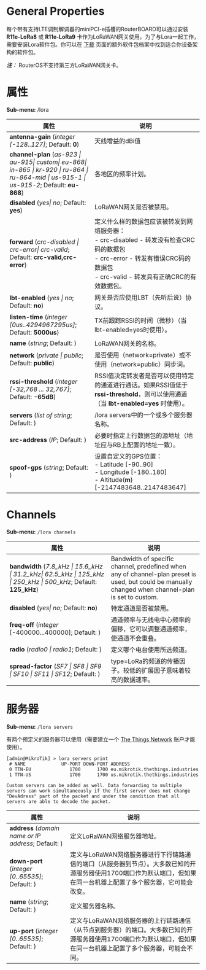 # General Properties

每个带有支持LTE调制解调器的miniPCI-e插槽的RouterBOARD可以通过安装 **R11e-LoRa8** 或 **R11e-LoRa9** 卡作为LoRaWAN网关使用。为了与Lora一起工作，需要安装Lora软件包。你可以在 [下载](https://mikrotik.com/download) 页面的额外软件包档案中找到适合你设备架构的软件包。

_**注**：_ RouterOS不支持第三方LoRaWAN网关卡。

# 属性

**Sub-menu:** /lora

| 属性                                                                                                                                            | 说明                                                                                                                                                                              |
| ----------------------------------------------------------------------------------------------------------------------------------------------- | --------------------------------------------------------------------------------------------------------------------------------------------------------------------------------- |
| **antenna-gain** (_integer [-128..127]_; Default: **0**)                                                                                        | 天线增益的dBi值                                                                                                                                                                   |
| **channel-plan** (_as-923 \| au-915\| custom\| eu-868\| in-865 \| kr-920 \| ru-864 \| ru-864-mid \| us-915-1 \| us-915-2_; Default: **eu-868**) | 各地区的频率计划。                                                                                                                                                                |
| **disabled** (_yes\| no_; Default: **yes**)                                                                                                     | LoRaWAN网关是否被禁用。                                                                                                                                                           |
| **forward** (_crc-disabled \| crc-error\| crc-valid_; Default: **crc-valid,crc-error**)                                                         | 定义什么样的数据包应该被转发到网络服务器： <br>- crc-disabled - 转发没有检查CRC码的数据包<br>- crc-error - 转发有错误CRC码的数据包<br>- crc-valid - 转发具有正确CRC的有效数据包。 |
| **lbt-enabled** (_yes \| no_; Default: **no**)                                                                                                  | 网关是否应使用LBT（先听后说）协议。                                                                                                                                               |
| **listen-time** (_integer [0us..4294967295us]_; Default: **5000us**)                                                                            | TX前跟踪RSSI的时间（微秒）（当 lbt-enabled=yes时使用）。                                                                                                                          |
| **name** (_string_; Default: )                                                                                                                  | LoRaWAN网关的名称。                                                                                                                                                               |
| **network** (_private \| public_; Default: **public**)                                                                                          | 是否使用（network=private）或不使用（network=public）同步词。                                                                                                                     |
| **rssi-threshold** (_integer [-32,768 ... 32,767]_; Default: **-65dB**)                                                                         | RSSI值决定转发者是否可以使用特定的通道进行通话。如果RSSI值低于 **rssi-threshold**，则可以使用通道（当 **lbt-enabled=yes** 时使用）。                                              |
| **servers** (_list of string_; Default: )                                                                                                       | /lora servers中的一个或多个服务器名称。                                                                                                                                           |
| **src-address** (_IP_; Default: )                                                                                                               | 必要时指定上行数据包的源地址（地址应与RB上配置的地址一致）。                                                                                                                      |
| **spoof-gps** (_string_; Default: )                                                                                                             | 设置自定义的GPS位置：<br>-   Latitude [-90..90]<br>-   Longitude [-180..180]<br>-   Altitude(**m**) [-2147483648..2147483647]                                                     |

  

# Channels

**Sub-menu:** `/lora channels`

| 属性                                                                                                                         | 说明                                                                                                                                                 |
| ---------------------------------------------------------------------------------------------------------------------------- | ---------------------------------------------------------------------------------------------------------------------------------------------------- |
| **bandwidth** (_7.8_kHz \| 15.6_kHz \| 31.2_kHz\| 62.5_kHz \| 125_kHz \| 250_kHz          \| 500_kHz_; Default: **125_kHz**) | Bandwidth of specific channel, predefined when any of channel-plan preset is used, but could be manually changed when channel-plan is set to custom. |
| **disabled** (_yes\| no_; Default: **no**)                                                                                   | 特定通道是否被禁用。                                                                                                                                 |
| **freq-off** (_integer_ [-400000...400000]; Default: )                                                                       | 通道频率与无线电中心频率的偏移，它可以调整通道频率，使通道不会重叠。                                                                                 |
| **radio** (_radio0 \| radio1_; Default: )                                                                                    | 定义哪个电台使用所选频道。                                                                                                                           |
| **spread-factor** (_SF7 \| SF8 \| SF9 \| SF10 \| SF11 \| SF12_; Default: )                                                   | type=LoRa的频道的传播因子。较低的扩展因子意味着较高的数据速率。                                                                                      |
  

# 服务器

**Sub-menu:** `/lora servers`

有两个预定义的服务器可以使用（需要建立一个 [The Things Network](https://thethingsnetwork.org) 账户才能使用）。

```shell
[admin@MikroTik] > lora servers print
 # NAME             UP-PORT DOWN-PORT ADDRESS                                                                                                                                          
 0 TTN-EU              1700      1700 eu.mikrotik.thethings.industries                                                                                                                 
 1 TTN-US              1700      1700 us.mikrotik.thethings.industries
```

`Custom servers can be added as well. Data forwarding to multiple servers can work simultaneously if the first server does not change "DevAdress" part of the packet and under the condition that all servers are able to decode the packet.   `

| 属性                                                 | 说明                                                                                                                                                                  |
| ---------------------------------------------------- | --------------------------------------------------------------------------------------------------------------------------------------------------------------------- |
| **address** (_domain name or IP address_; Default: ) | 定义LoRaWAN网络服务器地址。                                                                                                                                           |
| **down-port** (_integer [0..65535]_; Default: )      | 定义与LoRaWAN网络服务器进行下行链路通信的端口（从服务器到节点）。大多数已知的开源服务器使用1700端口作为默认端口，但如果在同一台机器上配置了多个服务器，它可能会改变。 |
| **name** (_string_; Default: )                       | 定义服务器名称。                                                                                                                                                      |
| **up-port** (_integer [0..65535]_; Default: )        | 定义与LoRaWAN网络服务器的上行链路通信（从节点到服务器）的端口。大多数已知的开源服务器使用1700端口作为默认端口，但如果在同一台机器上配置了多个服务器，可能会不同。     |